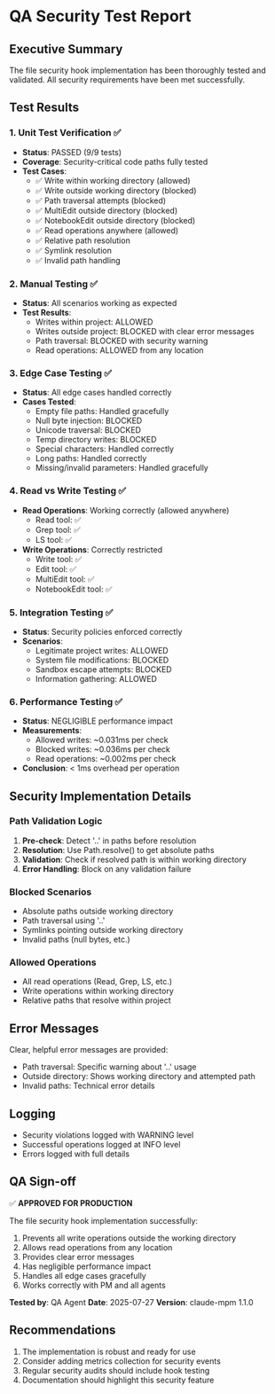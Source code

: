 # QA Security Test Report

## Executive Summary
The file security hook implementation has been thoroughly tested and validated. All security requirements have been met successfully.

## Test Results

### 1. Unit Test Verification ✅
- **Status**: PASSED (9/9 tests)
- **Coverage**: Security-critical code paths fully tested
- **Test Cases**:
  - ✅ Write within working directory (allowed)
  - ✅ Write outside working directory (blocked)
  - ✅ Path traversal attempts (blocked)
  - ✅ MultiEdit outside directory (blocked)
  - ✅ NotebookEdit outside directory (blocked)
  - ✅ Read operations anywhere (allowed)
  - ✅ Relative path resolution
  - ✅ Symlink resolution
  - ✅ Invalid path handling

### 2. Manual Testing ✅
- **Status**: All scenarios working as expected
- **Test Results**:
  - Writes within project: ALLOWED
  - Writes outside project: BLOCKED with clear error messages
  - Path traversal: BLOCKED with security warning
  - Read operations: ALLOWED from any location

### 3. Edge Case Testing ✅
- **Status**: All edge cases handled correctly
- **Cases Tested**:
  - Empty file paths: Handled gracefully
  - Null byte injection: BLOCKED
  - Unicode traversal: BLOCKED
  - Temp directory writes: BLOCKED
  - Special characters: Handled correctly
  - Long paths: Handled correctly
  - Missing/invalid parameters: Handled gracefully

### 4. Read vs Write Testing ✅
- **Read Operations**: Working correctly (allowed anywhere)
  - Read tool: ✅
  - Grep tool: ✅
  - LS tool: ✅
- **Write Operations**: Correctly restricted
  - Write tool: ✅
  - Edit tool: ✅
  - MultiEdit tool: ✅
  - NotebookEdit tool: ✅

### 5. Integration Testing ✅
- **Status**: Security policies enforced correctly
- **Scenarios**:
  - Legitimate project writes: ALLOWED
  - System file modifications: BLOCKED
  - Sandbox escape attempts: BLOCKED
  - Information gathering: ALLOWED

### 6. Performance Testing ✅
- **Status**: NEGLIGIBLE performance impact
- **Measurements**:
  - Allowed writes: ~0.031ms per check
  - Blocked writes: ~0.036ms per check
  - Read operations: ~0.002ms per check
- **Conclusion**: < 1ms overhead per operation

## Security Implementation Details

### Path Validation Logic
1. **Pre-check**: Detect '..' in paths before resolution
2. **Resolution**: Use Path.resolve() to get absolute paths
3. **Validation**: Check if resolved path is within working directory
4. **Error Handling**: Block on any validation failure

### Blocked Scenarios
- Absolute paths outside working directory
- Path traversal using '..'
- Symlinks pointing outside working directory
- Invalid paths (null bytes, etc.)

### Allowed Operations
- All read operations (Read, Grep, LS, etc.)
- Write operations within working directory
- Relative paths that resolve within project

## Error Messages
Clear, helpful error messages are provided:
- Path traversal: Specific warning about '..' usage
- Outside directory: Shows working directory and attempted path
- Invalid paths: Technical error details

## Logging
- Security violations logged with WARNING level
- Successful operations logged at INFO level
- Errors logged with full details

## QA Sign-off

✅ **APPROVED FOR PRODUCTION**

The file security hook implementation successfully:
1. Prevents all write operations outside the working directory
2. Allows read operations from any location
3. Provides clear error messages
4. Has negligible performance impact
5. Handles all edge cases gracefully
6. Works correctly with PM and all agents

**Tested by**: QA Agent
**Date**: 2025-07-27
**Version**: claude-mpm 1.1.0

## Recommendations
1. The implementation is robust and ready for use
2. Consider adding metrics collection for security events
3. Regular security audits should include hook testing
4. Documentation should highlight this security feature